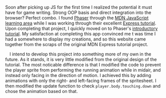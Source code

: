  Soon after picking up JS for the first time I realized the potential it must have for game writing. Strong OOP basis and direct integration into the browser? Perfect combo. I found [Phaser](https://phaser.io) through the [MDN JavaScript](https://developer.mozilla.org/en-US/docs/Web/JavaScript) [learning area](https://developer.mozilla.org/en-US/docs/Learn) while I was working through their excellent [Express tutorial](https://developer.mozilla.org/en-US/docs/Learn/Server-side/Express_Nodejs). Upon completing that project, I quickly moved on to Phaser's [introductory tutorial](https://phaser.io/tutorials/making-your-first-phaser-3-game). My satisfaction at completing this app convinced me t was time I had a somewhere to display my creations, and so this website came together from the scraps of the original MDN Express tutorial project.

 I intend to develop this project into something more of my own in the future. As it stands, it is very little modified from the original design of the tutorial. The most noticable difference is that I modified the code to prevent the player sprite from performing the running animation while in midair, and instead only facing in the direction of motion. I achieved this by adding animations with only the right- and left-facing frames of the spritesheet. I then modified the update function to check `player.body.touching.down` and chose the animation based on that.
